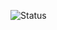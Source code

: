 ![Status](https://github-readme-stats.vercel.app/api?username=Alexito2060&show_icons=true&theme=dracula&hide_title=false)
